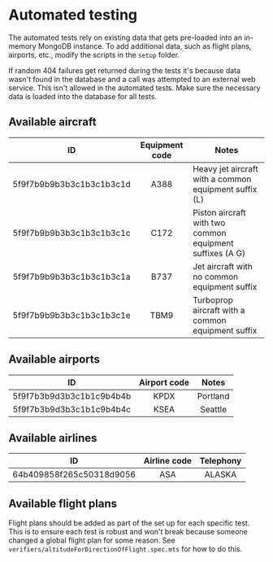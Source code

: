 # Automated testing

The automated tests rely on existing data that gets pre-loaded into an in-memory MongoDB instance. To add additional data,
such as flight plans, airports, etc., modify the scripts in the `setup` folder.

If random 404 failures get returned during the tests it's because data wasn't found in the database and a call was attempted
to an external web service. This isn't allowed in the automated tests. Make sure the necessary data is loaded into the database
for all tests.

## Available aircraft

|        ID         | Equipment code |                       Notes                        |
|:-----------------:|:--------------:|-------------------------------------------------|
| 5f9f7b9b9b3b3c1b3c1b3c1d |      A388      | Heavy jet aircraft with a common equipment suffix (L)  |
| 5f9f7b9b9b3b3c1b3c1b3c1c |      C172      | Piston aircraft with two common equipment suffixes (A G) |
| 5f9f7b9b9b3b3c1b3c1b3c1a |      B737      |      Jet aircraft with no common equipment suffix      |
| 5f9f7b9b9b3b3c1b3c1b3c1e |      TBM9      |      Turboprop aircraft with a common equipment suffix      |

## Available airports

|        ID         | Airport code |                       Notes                        |
|:-----------------:|:--------------:|:-------------------------------------------------:|
| 5f9f7b3b9d3b3c1b1c9b4b4b |      KPDX      | Portland   |
| 5f9f7b3b9d3b3c1b1c9b4b4c |      KSEA      | Seattle |

## Available airlines

|        ID         | Airline code |                       Telephony                        |
|:-----------------:|:--------------:|:-------------------------------------------------:|
| 64b409858f265c50318d9056 |      ASA      | ALASKA   |

## Available flight plans

Flight plans should be added as part of the set up for each specific test. This is to ensure each test
is robust and won't break because someone changed a global flight plan for some reason. See
`verifiers/altitudeForDirectionOfFlight.spec.mts` for how to do this.
